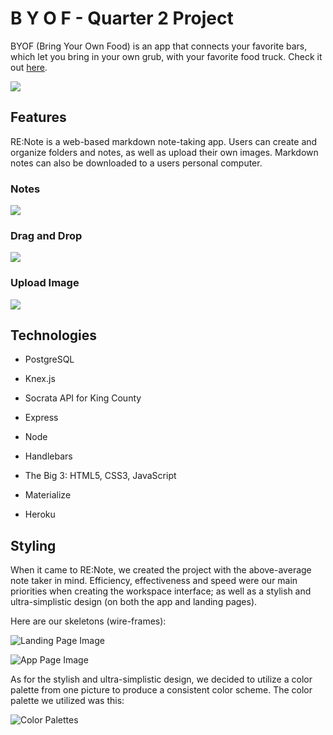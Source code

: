 # B Y O F - Quarter 2 Project

BYOF (Bring Your Own Food) is an app that connects your favorite bars, which let you bring in your own grub, with your favorite food truck. Check it out [here](https://byof.herokuapp.com/).

![](/md-images/renote-landing.gif)

## Features
RE:Note is a web-based markdown note-taking app. Users can create and organize folders and notes, as well as upload their own images. Markdown notes can also be downloaded to a users personal computer.

### Notes
![](/md-images/renote-notes.gif)

### Drag and Drop
![](/md-images/renote-drag.gif)

### Upload Image
![](/md-images/renote-upload.gif)

## Technologies

* PostgreSQL
* Knex.js
* Socrata API for King County

* Express
* Node
* Handlebars

* The Big 3: HTML5, CSS3, JavaScript
* Materialize
* Heroku

## Styling

When it came to RE:Note, we created the project with the above-average note taker in mind. Efficiency, effectiveness and speed were our main priorities when creating the workspace interface; as well as a stylish and ultra-simplistic design (on both the app and landing pages).

Here are our skeletons (wire-frames):

![Landing Page Image](http://i.imgur.com/07rRNM7.jpg)

![App Page Image](http://i.imgur.com/dmdXw7o.jpg)

As for the stylish and ultra-simplistic design, we decided to utilize a color palette from one picture to produce a consistent color scheme. The color palette we utilized was this:

![Color Palettes](https://slack-imgs.com/?c=1&url=https%3A%2F%2Fs-media-cache-ak0.pinimg.com%2F600x315%2F64%2F1b%2F64%2F641b64831a63aad2838f2b7853e4a246.jpg)
